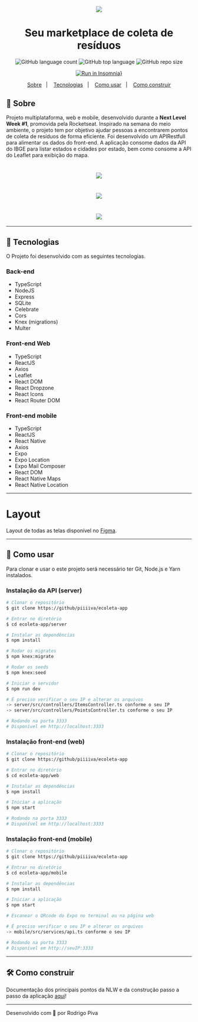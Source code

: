 <h1 align="center">
    <img src="https://ik.imagekit.io/vnstq13zag/logo_An8fV0S6W.svg">
</h1>

<h1 align="center"> 
    Seu marketplace de coleta de resíduos
</h1>

<div align="center">


![GitHub language count](https://img.shields.io/github/languages/count/piiiiva/ecoleta-app)
![GitHub top language](https://img.shields.io/github/languages/top/piiiiva/ecoleta-app)
![GitHub repo size](https://img.shields.io/github/repo-size/piiiiva/ecoleta-app)

</div>

<div align="center">

[![Run in Insomnia}](https://insomnia.rest/images/run.svg)](https://insomnia.rest/run/?label=ecoleta&uri=https%3A%2F%2Fraw.githubusercontent.com%2Fpiiiiva%2Fecoleta-app%2Fmaster%2Fserver%2FInsomnia_export.json)

</div>


<p align="center">
    <a href="#-sobre">Sobre</a>&nbsp;&nbsp;&nbsp;|&nbsp;&nbsp;&nbsp;
    <a href="#-tecnologias">Tecnologias</a>&nbsp;&nbsp;&nbsp;|&nbsp;&nbsp;&nbsp;
    <a href="#-como-baixar-o-projeto">Como usar</a>&nbsp;&nbsp;&nbsp;|&nbsp;&nbsp;&nbsp;
    <a href="#-como-construir">Como construir</a>
</p>


## 📌 Sobre
Projeto multiplataforma, web e mobile, desenvolvido durante a **Next Level Week #1**, promovida pela Rocketseat. Inspirado na semana do meio ambiente, o projeto tem por objetivo ajudar pessoas a encontrarem pontos de coleta de resíduos de forma eficiente. Foi desenvolvido um APIRestfull para alimentar os dados do front-end. A aplicação consome dados da API do IBGE para listar estados e cidades por estado, bem como consome a API do Leaflet para exibição do mapa.

<h1 align="center">
    <img src="https://ik.imagekit.io/vnstq13zag/mobile_Z1ee1JKry.jpg">
</h1>
<h1 align="center">
    <img src="https://ik.imagekit.io/vnstq13zag/web-landingpage-ecoleta_Au82F6r2I.jpg">
</h1>
<h1 align="center">
    <img src="https://ik.imagekit.io/vnstq13zag/web-cadastro-ecoleta__NCe4_LHB.jpg">
</h1>

---

## 🚀 Tecnologias

O Projeto foi desenvolvido com as seguintes tecnologias.
### Back-end
- TypeScript
- NodeJS
- Express
- SQLite
- Celebrate
- Cors
- Knex (migrations)
- Multer

### Front-end Web
- TypeScript
- ReactJS
- Axios
- Leaflet
- React DOM
- React Dropzone
- React Icons
- React Router DOM

### Front-end mobile
- TypeScript
- ReactJS
- React Native
- Axios
- Expo
- Expo Location
- Expo Mail Composer
- React DOM
- React Native Maps
- React Native Location

---
# Layout
Layout de todas as telas disponível no [Figma](https://www.figma.com/file/1SxgOMojOB2zYT0Mdk28lB/).

---

## 📁 Como usar
Para clonar e usar o este projeto será necessário ter Git, Node.js e Yarn instalados.

### Instalação da API (server)

```bash
# Clonar o repositório
$ git clone https://github/piiiiva/ecoleta-app

# Entrar no diretório
$ cd ecoleta-app/server

# Instalar as dependências
$ npm install

# Rodar os migrates
$ npm knex:migrate

# Rodar os seeds
$ npm knex:seed

# Iniciar o servidor
$ npm run dev

# É preciso verificar o seu IP e alterar os arquivos 
-> server/src/controllers/ItemsController.ts conforme o seu IP
-> server/src/controllers/PointsController.ts conforme o seu IP

# Rodando na porta 3333
# Disponível em http://localhost:3333

```

### Instalação front-end (web)

```bash
# Clonar o repositório
$ git clone https://github/piiiiva/ecoleta-app

# Entrar no diretório
$ cd ecoleta-app/web

# Instalar as dependências
$ npm install

# Iniciar a aplicação
$ npm start

# Rodando na porta 3333
# Disponível em http://localhost:3333

```

### Instalação front-end (mobile)

```bash
# Clonar o repositório
$ git clone https://github/piiiiva/ecoleta-app

# Entrar no diretório
$ cd ecoleta-app/mobile

# Instalar as dependências
$ npm install

# Iniciar a aplicação
$ npm start

# Escanear o QRcode do Expo no terminal ou na página web

# É preciso verificar o seu IP e alterar os arquivos 
-> mobile/src/services/api.ts conforme o seu IP

# Rodando na porta 3333
# Disponível em http://seuIP:3333

```
---

## 🛠 Como construir
Documentação dos principais pontos da NLW e da construção passo a passo da aplicação [aqui](https://www.notion.so/Next-Level-Week-2637ed1ec02443a3b4ba44e46ee05ce7)!

---

Desenvolvido com 💚 por Rodrigo Piva